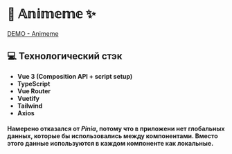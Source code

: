 # 🌸 𝔸𝕟𝕚𝕞𝕖𝕞𝕖 ✨

[DEMO - Animeme](https://animemeapp.netlify.app/)

## 💻 Технологический стэк

- **Vue 3 (Composition API + script setup)**
- **TypeScript**
- **Vue Router**
- **Vuetify**
- **Tailwind**
- **Axios**

#### Намерено отказался от **_Pinia_**, потому что в приложени нет глобальных данных, которые бы использовались между компонентами. Вместо этого данные используются в каждом компоненте как локальные.
